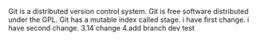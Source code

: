 Git is a distributed version control system.
Git is free software distributed under the GPL.
Git has a mutable index called stage.
i have first change.
i have second change.
3.14 change
4.add branch dev test